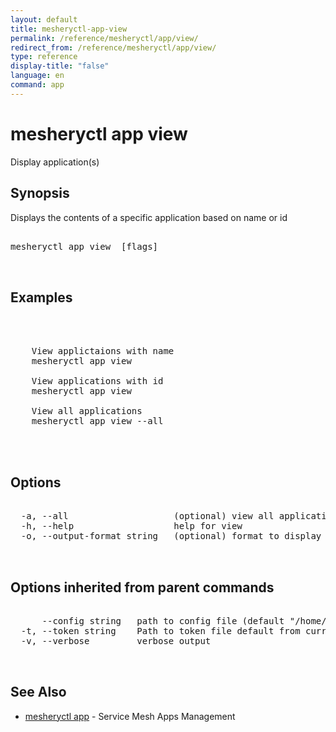 ```yaml
---
layout: default
title: mesheryctl-app-view
permalink: /reference/mesheryctl/app/view/
redirect_from: /reference/mesheryctl/app/view/
type: reference
display-title: "false"
language: en
command: app
---
```


# mesheryctl app view

Display application(s)

## Synopsis

Displays the contents of a specific application based on name or id

<pre class='codeblock-pre'>
<div class='codeblock'>
mesheryctl app view <application name> [flags]

</div>
</pre> 

## Examples

<pre class='codeblock-pre'>
<div class='codeblock'>


	View applictaions with name
	mesheryctl app view <app-name>

	View applications with id
	mesheryctl app view <app-id>

	View all applications
	mesheryctl app view --all
	

</div>
</pre> 

## Options

<pre class='codeblock-pre'>
<div class='codeblock'>
  -a, --all                    (optional) view all applications available
  -h, --help                   help for view
  -o, --output-format string   (optional) format to display in [json|yaml] (default "yaml")

</div>
</pre>

## Options inherited from parent commands

<pre class='codeblock-pre'>
<div class='codeblock'>
      --config string   path to config file (default "/home/admin-pc/.meshery/config.yaml")
  -t, --token string    Path to token file default from current context
  -v, --verbose         verbose output

</div>
</pre>

## See Also

* [mesheryctl app](app/)	 - Service Mesh Apps Management

